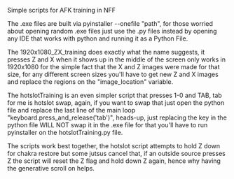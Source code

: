 Simple scripts for AFK training in NFF

The .exe files are built via pyinstaller --onefile "path", for those worried about opening random .exe files just use the .py files instead
by opening any IDE that works with python and running it as a Python File.

The 1920x1080_ZX_training does exactly what the name suggests, it presses Z and X when it shows up in the middle of the screen
only works in 1920x1080 for the simple fact that the X and Z images were made for that size, for any different screen sizes you'll have
to get new Z and X images and replace the regions on the "image_location" variable.

The hotslotTraining is an even simpler script that presses 1-0 and TAB, tab for me is hotslot swap, again, if you want to swap that just open the python file
and replace the last line of the main loop "keyboard.press_and_release('tab')", heads-up, just replacing the key in the python file WILL NOT swap it in the .exe 
file for that you'll have to run pyinstaller on the hotslotTraining.py file.

The scripts work best together, the hotslot script attempts to hold Z down for chakra restore but some jutsus cancel that, if an outside source presses Z the script
will reset the Z flag and hold down Z again, hence why having the generative scroll on helps.

